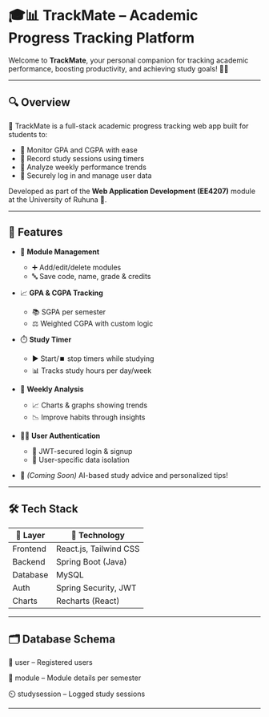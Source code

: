 # 🎓📊 TrackMate – Academic Progress Tracking Platform

Welcome to **TrackMate**, your personal companion for tracking academic performance, boosting productivity, and achieving study goals! 🚀✨

---

## 🔍 Overview

📌 TrackMate is a full-stack academic progress tracking web app built for students to:

- 🎯 Monitor GPA and CGPA with ease
- 🧠 Record study sessions using timers
- 📅 Analyze weekly performance trends
- 🔐 Securely log in and manage user data

Developed as part of the **Web Application Development (EE4207)** module at the University of Ruhuna 🏫.

---

## 🌟 Features

- 📘 **Module Management**
  - ➕ Add/edit/delete modules
  - 🔤 Save code, name, grade & credits

- 📈 **GPA & CGPA Tracking**
  - 📚 SGPA per semester
  - ⚖️ Weighted CGPA with custom logic

- ⏱️ **Study Timer**
  - ▶️ Start/⏹️ stop timers while studying
  - 📊 Tracks study hours per day/week

- 📆 **Weekly Analysis**
  - 📈 Charts & graphs showing trends
  - 📉 Improve habits through insights

- 🧑‍💻 **User Authentication**
  - 🔐 JWT-secured login & signup
  - 👤 User-specific data isolation

- 🤖 *(Coming Soon)* AI-based study advice and personalized tips!

---

## 🛠️ Tech Stack

| 🧩 Layer     | 🔧 Technology        |
|--------------|-----------------------|
| Frontend     | React.js, Tailwind CSS|
| Backend      | Spring Boot (Java)    |
| Database     | MySQL                 |
| Auth         | Spring Security, JWT  |
| Charts       | Recharts (React)      |

---
## 🗂️ Database Schema
🧑 user – Registered users

📘 module – Module details per semester

⏲️ studysession – Logged study sessions

---

